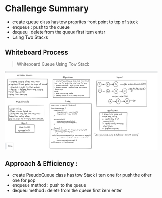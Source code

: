 # Challenge Summary
- create queue class has tow 
proprites front point to top of stuck 
- enqueue : push to the queue 
- dequeu : delete from the queue 
first item enter  
- Using Two Stacks 

## Whiteboard Process

 > Whiteboard  Queue Using Tow Stack
 
![](stackandqueue.PNG)

## Approach & Efficiency : 
- create PseudoQueue class has tow Stack i
tem  one for push the other one for pop
- enqueue method : push to the queue 
- dequeu method : delete from the queue
 first item  enter 







